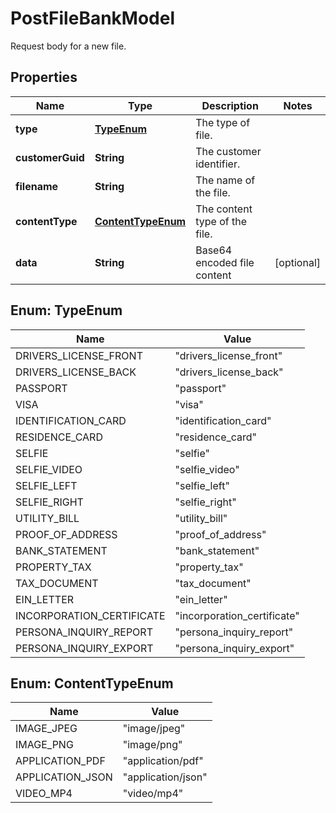

# PostFileBankModel

Request body for a new file.

## Properties

| Name | Type | Description | Notes |
|------------ | ------------- | ------------- | -------------|
|**type** | [**TypeEnum**](#TypeEnum) | The type of file. |  |
|**customerGuid** | **String** | The customer identifier. |  |
|**filename** | **String** | The name of the file. |  |
|**contentType** | [**ContentTypeEnum**](#ContentTypeEnum) | The content type of the file. |  |
|**data** | **String** | Base64 encoded file content |  [optional] |



## Enum: TypeEnum

| Name | Value |
|---- | -----|
| DRIVERS_LICENSE_FRONT | &quot;drivers_license_front&quot; |
| DRIVERS_LICENSE_BACK | &quot;drivers_license_back&quot; |
| PASSPORT | &quot;passport&quot; |
| VISA | &quot;visa&quot; |
| IDENTIFICATION_CARD | &quot;identification_card&quot; |
| RESIDENCE_CARD | &quot;residence_card&quot; |
| SELFIE | &quot;selfie&quot; |
| SELFIE_VIDEO | &quot;selfie_video&quot; |
| SELFIE_LEFT | &quot;selfie_left&quot; |
| SELFIE_RIGHT | &quot;selfie_right&quot; |
| UTILITY_BILL | &quot;utility_bill&quot; |
| PROOF_OF_ADDRESS | &quot;proof_of_address&quot; |
| BANK_STATEMENT | &quot;bank_statement&quot; |
| PROPERTY_TAX | &quot;property_tax&quot; |
| TAX_DOCUMENT | &quot;tax_document&quot; |
| EIN_LETTER | &quot;ein_letter&quot; |
| INCORPORATION_CERTIFICATE | &quot;incorporation_certificate&quot; |
| PERSONA_INQUIRY_REPORT | &quot;persona_inquiry_report&quot; |
| PERSONA_INQUIRY_EXPORT | &quot;persona_inquiry_export&quot; |



## Enum: ContentTypeEnum

| Name | Value |
|---- | -----|
| IMAGE_JPEG | &quot;image/jpeg&quot; |
| IMAGE_PNG | &quot;image/png&quot; |
| APPLICATION_PDF | &quot;application/pdf&quot; |
| APPLICATION_JSON | &quot;application/json&quot; |
| VIDEO_MP4 | &quot;video/mp4&quot; |



